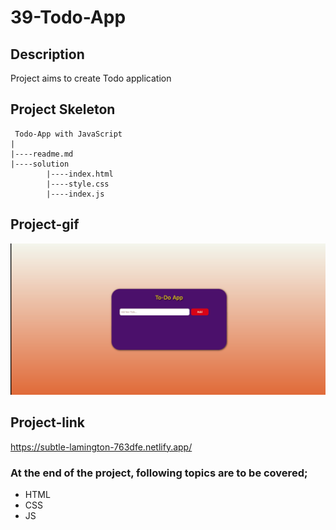 # 39-Todo-App
## Description
Project aims to create Todo application 
## Project Skeleton
```
 Todo-App with JavaScript
|
|----readme.md                 
|----solution
        |----index.html  
        |----style.css   
        |----index.js
```
## Project-gif
![JavaScript-project](https://raw.githubusercontent.com/achieve-software/achieve-software/main/img/todo-app.gif)
## Project-link
https://subtle-lamington-763dfe.netlify.app/
### At the end of the project, following topics are to be covered;
- HTML
- CSS
- JS
